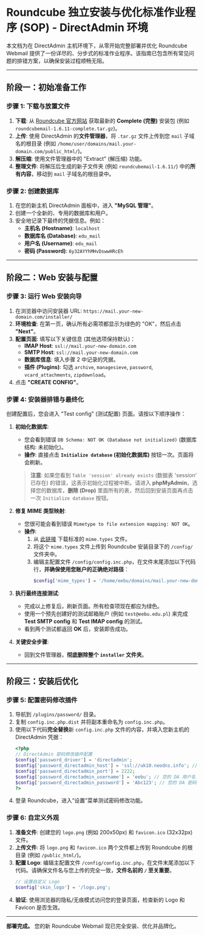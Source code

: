 # Roundcube 独立安装与优化标准作业程序 (SOP) - DirectAdmin 环境

本文档为在 DirectAdmin 主机环境下，从零开始完整部署并优化 Roundcube Webmail 提供了一份详尽的、分步式的标准作业程序。该指南已包含所有常见问题的排错方案，以确保安装过程顺畅无阻。

---

## 阶段一：初始准备工作

### 步骤 1: 下载与放置文件
1.  **下载**: 从 [Roundcube 官方网站](https://roundcube.net/download) 获取最新的 **Complete (完整)** 安装包 (例如 `roundcubemail-1.6.11-complete.tar.gz`)。
2.  **上传**: 使用 DirectAdmin 的**文件管理器**，将 `.tar.gz` 文件上传到您 `mail` 子域名的根目录 (例如 `/home/user/domains/mail.your-domain.com/public_html/`)。
3.  **解压缩**: 使用文件管理器中的 "Extract" (解压缩) 功能。
4.  **整理文件**: 将解压后生成的新子文件夹 (例如 `roundcubemail-1.6.11/`) 中的**所有内容**，移动到 `mail` 子域名的根目录中。

### 步骤 2: 创建数据库
1.  在您的新主机 DirectAdmin 面板中，进入 **"MySQL 管理"**。
2.  创建一个全新的、专用的数据库和用户。
3.  安全地记录下最终的凭据信息。例如：
    - **主机名 (Hostname)**: `localhost`
    - **数据库名 (Database)**: `edu_mail`
    - **用户名 (Username)**: `edu_mail`
    - **密码 (Password)**: `6y32AYYhMHvDswwHRcEh`

---

## 阶段二：Web 安装与配置

### 步骤 3: 运行 Web 安装向导
1.  在浏览器中访问安装器 URL: `https://mail.your-new-domain.com/installer/`
2.  **环境检查**: 在第一页，确认所有必需项都显示为绿色的 "OK"，然后点击 **"Next"**。
3.  **配置页面**: 填写以下关键信息 (其他选项保持默认)：
    - **IMAP Host**: `ssl://mail.your-new-domain.com`
    - **SMTP Host**: `ssl://mail.your-new-domain.com`
    - **数据库信息**: 填入步骤 2 中记录的凭据。
    - **插件 (Plugins)**: 勾选 `archive`, `managesieve`, `password`, `vcard_attachments`, `zipdownload`。
4.  点击 **"CREATE CONFIG"**。

### 步骤 4: 安装器排错与最终化
创建配置后，您会进入 "Test config" (测试配置) 页面。请按以下顺序操作：

1.  **初始化数据库**:
    - 您会看到错误 `DB Schema: NOT OK (Database not initialized)` (数据库结构: 未初始化)。
    - **操作**: 直接点击 **`Initialize database` (初始化数据库)** 按钮一次。页面将会刷新。
    > **注意**: 如果您看到 `Table 'session' already exists` (数据表 'session' 已存在) 的错误，这表示初始化过程被中断。请进入 **phpMyAdmin**，选择您的数据库，**删除 (Drop)** 里面所有的表，然后回到安装页面再点击一次 `Initialize database` 按钮。

2.  **修复 MIME 类型映射**:
    - 您很可能会看到错误 `Mimetype to file extension mapping: NOT OK`。
    - **操作**:
        1.  从 [此链接](https://svn.apache.org/repos/asf/httpd/httpd/trunk/docs/conf/mime.types) 下载标准的 `mime.types` 文件。
        2.  将这个 `mime.types` 文件上传到 Roundcube 安装目录下的 `/config/` 文件夹中。
        3.  编辑主配置文件 `/config/config.inc.php`，在文件末尾添加以下代码行，**并确保使用您账户的正确绝对路径**：
            ```php
            $config['mime_types'] = '/home/eebu/domains/mail.your-new-domain.com/public_html/config/mime.types';
            ```

3.  **执行最终连接测试**:
    - 完成以上修复后，刷新页面。所有检查项现在都应为绿色。
    - 使用一个预先创建好的测试邮箱账户 (例如 `test@eebu.edu.pl`) 来完成 **Test SMTP config** 和 **Test IMAP config** 的测试。
    - 看到两个测试都返回 **OK** 后，安装即告成功。

4.  **关键安全步骤**:
    - 回到文件管理器，**彻底删除整个 `installer` 文件夹**。

---

## 阶段三：安装后优化

### 步骤 5: 配置密码修改插件
1.  导航到 `/plugins/password/` 目录。
2.  复制 `config.inc.php.dist` 并将副本重命名为 `config.inc.php`。
3.  使用以下代码**完全替换**新 `config.inc.php` 文件的内容，并填入您新主机的 DirectAdmin 凭据：
    ```php
    <?php
    // DirectAdmin 密码修改插件配置
    $config['password_driver'] = 'directadmin';
    $config['password_directadmin_host'] = 'ssl://uk10.neodns.info'; // 您的 DA 面板地址
    $config['password_directadmin_port'] = 2222;
    $config['password_directadmin_username'] = 'eebu'; // 您的 DA 用户名
    $config['password_directadmin_password'] = 'Abc123'; // 您的 DA 密码
    ?>
    ```
4.  登录 Roundcube，进入“设置”菜单测试密码修改功能。

### 步骤 6: 自定义外观
1.  **准备文件**: 创建您的 `logo.png` (例如 200x50px) 和 `favicon.ico` (32x32px) 文件。
2.  **上传文件**: 将 `logo.png` 和 `favicon.ico` 两个文件都上传到 Roundcube 的根目录 (例如 `/public_html/`)。
3.  **配置 Logo**: 编辑主配置文件 `/config/config.inc.php`，在文件末尾添加以下代码。请确保文件名与您上传的完全一致，**文件名前的 `/` 至关重要**。
    ```php
    // 设置自定义 Logo
    $config['skin_logo'] = '/logo.png';
    ```
4.  **验证**: 使用浏览器的隐私/无痕模式访问您的登录页面，检查新的 Logo 和 Favicon 是否生效。

---

**部署完成。** 您的新 Roundcube Webmail 现已完全安装、优化并品牌化。
